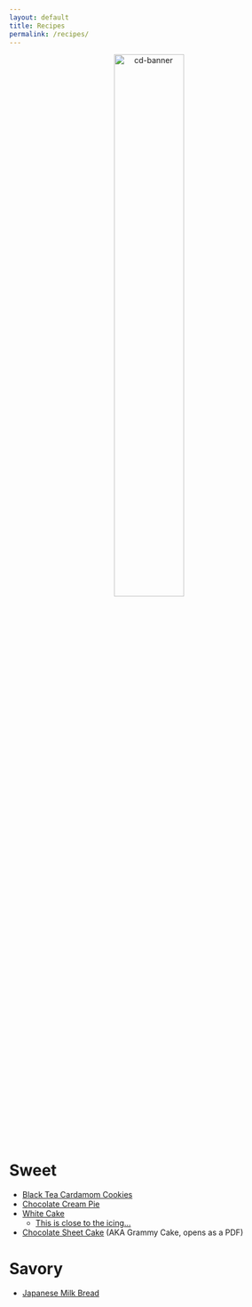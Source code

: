 ```yaml
---
layout: default
title: Recipes
permalink: /recipes/
---
```

<center>
 <img src="/images/cd-banner.pdf"
  alt="cd-banner" width="50%"/>
</center>

# Sweet
  * [Black Tea Cardamom Cookies](https://www.delish.com/entertaining/recipes/a50052/black-tea-cardamom-cookies-with-black-tea-icing-recipe/)
  * [Chocolate Cream Pie](https://www.kingarthurflour.com/recipes/chocolate-cream-pie-recipe)
  * [White Cake](https://www.kingarthurflour.com/recipes/tender-white-cake-recipe)
    * [This is close to the icing...](https://www.kingarthurflour.com/recipes/italian-buttercream-recipe)
  * [Chocolate Sheet Cake](/images/grammy-cake.pdf) (AKA Grammy Cake, opens as a PDF)

# Savory
  * [Japanese Milk Bread](https://www.bakefromscratch.com/milk-bread/)
